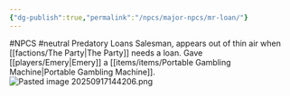 ```yaml
---
{"dg-publish":true,"permalink":"/npcs/major-npcs/mr-loan/"}
---
```


#NPCS #neutral
Predatory Loans Salesman, appears out of thin air when [[factions/The Party\|The Party]] needs a loan. Gave [[players/Emery\|Emery]] a [[items/items/Portable Gambling Machine\|Portable Gambling Machine]].
![Pasted image 20250917144206.png](/img/user/npcs/images/Pasted%20image%2020250917144206.png)